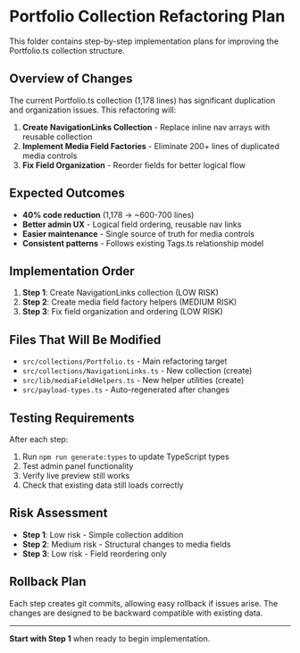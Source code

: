 # Portfolio Collection Refactoring Plan

This folder contains step-by-step implementation plans for improving the Portfolio.ts collection structure.

## Overview of Changes

The current Portfolio.ts collection (1,178 lines) has significant duplication and organization issues. This refactoring will:

1. **Create NavigationLinks Collection** - Replace inline nav arrays with reusable collection
2. **Implement Media Field Factories** - Eliminate 200+ lines of duplicated media controls
3. **Fix Field Organization** - Reorder fields for better logical flow

## Expected Outcomes

- **40% code reduction** (1,178 → ~600-700 lines)
- **Better admin UX** - Logical field ordering, reusable nav links
- **Easier maintenance** - Single source of truth for media controls
- **Consistent patterns** - Follows existing Tags.ts relationship model

## Implementation Order

1. **Step 1**: Create NavigationLinks collection (LOW RISK)
2. **Step 2**: Create media field factory helpers (MEDIUM RISK)  
3. **Step 3**: Fix field organization and ordering (LOW RISK)

## Files That Will Be Modified

- `src/collections/Portfolio.ts` - Main refactoring target
- `src/collections/NavigationLinks.ts` - New collection (create)
- `src/lib/mediaFieldHelpers.ts` - New helper utilities (create)
- `src/payload-types.ts` - Auto-regenerated after changes

## Testing Requirements

After each step:
1. Run `npm run generate:types` to update TypeScript types
2. Test admin panel functionality
3. Verify live preview still works
4. Check that existing data still loads correctly

## Risk Assessment

- **Step 1**: Low risk - Simple collection addition
- **Step 2**: Medium risk - Structural changes to media fields
- **Step 3**: Low risk - Field reordering only

## Rollback Plan

Each step creates git commits, allowing easy rollback if issues arise. The changes are designed to be backward compatible with existing data.

---

**Start with Step 1** when ready to begin implementation.